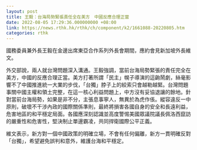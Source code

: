 ```yaml
---
layout: post
title: 王毅：台海局勢緊張責任全在美方　中國反應合理正當
date: 2022-08-05 17:29:36.000000000 +08:00
link: https://news.rthk.hk/rthk/ch/component/k2/1661088-20220805.htm
categories: rthk
---
```


國務委員兼外長王毅在金邊出席東亞合作系列外長會期間，應約會見新加坡外長維文。

外交部說，兩人就台灣問題深入溝通。王毅強調，當前台海局勢緊張的責任完全在美方，中國的反應合理正當。美方打著所謂「民主」幌子導演的這齣鬧劇，絲毫影響不了中國推進統一大業的步伐，「台獨」脖子上的絞索只會越勒越緊。台灣問題事關中國主權和領土完整，在這一核心利益問題上，中方沒有妥協退讓的餘地。針對當前台海局勢，如果是非不分，主張息事寧人，無異於為虎作倀。縱容違反一中原則，破壞不干涉內政的國際關係準則，最終將損害各國自身的安全和長遠利益，危害地區的和平穩定局面。各國應深刻認識並高度警惕美國眾議院議長佩洛西竄訪的嚴重性和危害性，堅決制止單邊霸凌，共同捍衛國際公平正義。

維文表示，新方對一個中國政策的明確立場，不會有任何偏離，新方一貫明確反對「台獨」，希望避免誤判和意外，維護台海和平穩定。
